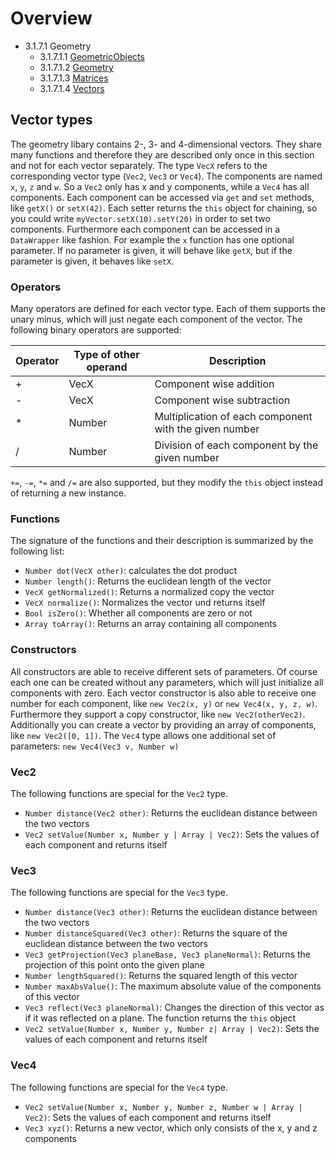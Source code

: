 <!------------------------------------------------------------------------------------------------
This work is licensed under the Creative Commons Attribution-ShareAlike 4.0 International License.
 To view a copy of this license, visit http://creativecommons.org/licenses/by-sa/4.0/.
 Author: Henrik Heine (hheine@mail.uni-paderborn.de)
 PADrend Version 1.0.0
------------------------------------------------------------------------------------------------->
<!---BEGINN_INDEXSECTION--->
<!---Automaticly generated section. Do not edit!!!--->
# Overview
* 3.1.7.1 Geometry
    * 3.1.7.1.1 [GeometricObjects](../../../../3_Development_Guide/1_EScript/7_Libs/1_Geometry/1_GeometricObjects.md)
    * 3.1.7.1.2 [Geometry](../../../../3_Development_Guide/1_EScript/7_Libs/1_Geometry/2_Geometry.md)
    * 3.1.7.1.3 [Matrices](../../../../3_Development_Guide/1_EScript/7_Libs/1_Geometry/3_Matrices.md)
    * 3.1.7.1.4 [Vectors](../../../../3_Development_Guide/1_EScript/7_Libs/1_Geometry/4_Vectors.md)
<!---END_INDEXSECTION--->

## Vector types
The geometry libary contains 2-, 3- and 4-dimensional vectors. They share many functions and therefore they are described only once in this section and not for each vector separately. The type `VecX` refers to the corresponding vector type (`Vec2`, `Vec3` or `Vec4`). The components are named `x`, `y`, `z` and `w`. So a `Vec2` only has x and y components, while a `Vec4` has all components. Each component can be accessed via `get` and `set` methods, like `getX()` or `setX(42)`. Each setter returns the `this` object for chaining, so you could write `myVector.setX(10).setY(20)` in order to set two components. Furthermore each component can be accessed in a `DataWrapper` like fashion. For example the `x` function has one optional parameter. If no parameter is given, it will behave like `getX`, but if the parameter is given, it behaves like `setX`.

### Operators
Many operators are defined for each vector type. Each of them supports the unary minus, which will just negate each component of the vector.
The following binary operators are supported:

| Operator | Type of other operand | Description |
| ----- | ----- | ----- |
| + | VecX | Component wise addition |
| - | VecX | Component wise subtraction |
| * | Number | Multiplication of each component with the given number |
| / | Number | Division of each component by the given number |

`+=`, `-=`, `*=` and `/=` are also supported, but they modify the `this` object instead of returning a new instance.

### Functions
The signature of the functions and their description is summarized by the following list:
* `Number dot(VecX other)`: calculates the dot product
* `Number length()`: Returns the euclidean length of the vector
* `VecX getNormalized()`: Returns a normalized copy the vector
* `VecX normalize()`: Normalizes the vector und returns itself
* `Bool isZero()`: Whether all components are zero or not
* `Array toArray()`: Returns an array containing all components

### Constructors
All constructors are able to receive different sets of parameters. Of course each one can be created without any parameters, which will just initialize all components with zero. Each vector constructor is also able to receive one number for each component, like `new Vec2(x, y)` or `new Vec4(x, y, z, w)`. Furthermore they support a copy constructor, like `new Vec2(otherVec2)`. Additionally you can create a vector by providing an array of components, like `new Vec2([0, 1])`. The `Vec4` type allows one additional set of parameters: `new Vec4(Vec3 v, Number w)`

### Vec2
The following functions are special for the `Vec2` type.
* `Number distance(Vec2 other)`: Returns the euclidean distance between the two vectors
* `Vec2 setValue(Number x, Number y | Array | Vec2)`: Sets the values of each component and returns itself

### Vec3
The following functions are special for the `Vec3` type.
* `Number distance(Vec3 other)`: Returns the euclidean distance between the two vectors
* `Number distanceSquared(Vec3 other)`: Returns the square of the euclidean distance between the two vectors
* `Vec3 getProjection(Vec3 planeBase, Vec3 planeNormal)`: Returns the projection of this point onto the given plane
* `Number lengthSquared()`: Returns the squared length of this vector
* `Number maxAbsValue()`: The maximum absolute value of the components of this vector
* `Vec3 reflect(Vec3 planeNormal)`: Changes the direction of this vector as if it was reflected on a plane. The function returns the `this` object
* `Vec2 setValue(Number x, Number y, Number z| Array | Vec2)`: Sets the values of each component and returns itself


### Vec4
The following functions are special for the `Vec4` type.
* `Vec2 setValue(Number x, Number y, Number z, Number w | Array | Vec2)`: Sets the values of each component and returns itself
* `Vec3 xyz()`: Returns a new vector, which only consists of the x, y and z components


